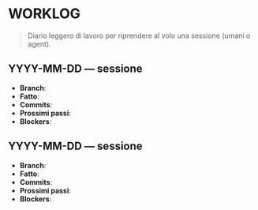 # WORKLOG

> Diario leggero di lavoro per riprendere al volo una sessione (umani o agent).

## YYYY-MM-DD — sessione
- **Branch**: 
- **Fatto**: 
- **Commits**: 
- **Prossimi passi**: 
- **Blockers**: 

## YYYY-MM-DD — sessione
- **Branch**: 
- **Fatto**: 
- **Commits**: 
- **Prossimi passi**: 
- **Blockers**: 

